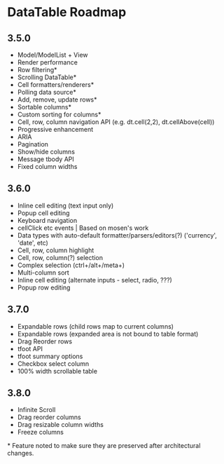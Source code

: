 DataTable Roadmap
=================

3.5.0
-----
* Model/ModelList + View
* Render performance
* Row filtering*
* Scrolling DataTable*
* Cell formatters/renderers*
* Polling data source*
* Add, remove, update rows*
* Sortable columns*
* Custom sorting for columns*
* Cell, row, column navigation API (e.g. dt.cell(2,2), dt.cellAbove(cell))
* Progressive enhancement
* ARIA
* Pagination
* Show/hide columns
* Message tbody API
* Fixed column widths

3.6.0
-----
* Inline cell editing (text input only)
* Popup cell editing
* Keyboard navigation
* cellClick etc events | Based on mosen's work
* Data types with auto-default formatter/parsers/editors(?) ('currency', 'date', etc)
* Cell, row, column highlight
* Cell, row, column(?) selection
* Complex selection (ctrl+/alt+/meta+)
* Multi-column sort
* Inline cell editing (alternate inputs - select, radio, ???)
* Popup row editing

3.7.0
-----
* Expandable rows (child rows map to current columns)
* Expandable rows (expanded area is not bound to table format)
* Drag Reorder rows
* tfoot API
* tfoot summary options
* Checkbox select column
* 100% width scrollable table

3.8.0
-----
* Infinite Scroll
* Drag reorder columns
* Drag resizable column widths
* Freeze columns

\* Feature noted to make sure they are preserved after architectural changes.